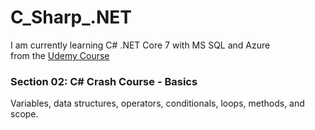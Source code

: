 # C_Sharp_.NET  
I am currently learning C# .NET Core 7 with MS SQL and Azure  
from the [Udemy Course](https://www.udemy.com/course/net-core-with-ms-sql-beginner-to-expert/)
  
### Section 02: C# Crash Course - Basics  
Variables, data structures, operators, conditionals, loops, methods, and scope.  


